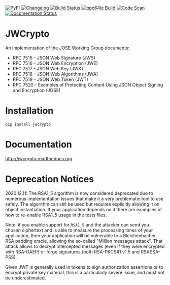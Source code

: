 [![PyPI](https://img.shields.io/pypi/v/jwcrypto.svg)](https://pypi.org/project/jwcrypto/)
[![Changelog](https://img.shields.io/github/v/release/latchset/jwcrypto?label=changelog)](https://github.com/latchset/jwcrypto/releases)
[![Build Status](https://github.com/latchset/jwcrypto/actions/workflows/build.yml/badge.svg)](https://github.com/latchset/jwcrypto/actions/workflows/build.yml)
[![ppc64le Build](https://github.com/latchset/jwcrypto/actions/workflows/ppc64le.yml/badge.svg)](https://github.com/latchset/jwcrypto/actions/workflows/ppc64le.yml)
[![Code Scan](https://github.com/latchset/jwcrypto/actions/workflows/codeql-analysis.yml/badge.svg)](https://github.com/latchset/jwcrypto/actions/workflows/codeql-analysis.yml)
[![Documentation Status](https://readthedocs.org/projects/jwcrypto/badge/?version=latest)](https://jwcrypto.readthedocs.io/en/latest/?badge=latest)

JWCrypto
========

An implementation of the JOSE Working Group documents:
- RFC 7515 - JSON Web Signature (JWS)
- RFC 7516 - JSON Web Encryption (JWE)
- RFC 7517 - JSON Web Key (JWK)
- RFC 7518 - JSON Web Algorithms (JWA)
- RFC 7519 - JSON Web Token (JWT)
- RFC 7520 - Examples of Protecting Content Using JSON Object Signing and
  Encryption (JOSE)

Installation
============

    pip install jwcrypto

Documentation
=============

http://jwcrypto.readthedocs.org

Deprecation Notices
===================

2020.12.11: The RSA1_5 algorithm is now considered deprecated due to numerous
implementation issues that make it a very problematic tool to use safely.
The algorithm can still be used but requires explicitly allowing it on object
instantiation. If your application depends on it there are examples of how to
re-enable RSA1_5 usage in the tests files.

Note: if you enable support for `RSA1_5` and the attacker can send you chosen
ciphertext and is able to measure the processing times of your application,
then your application will be vulnerable to a Bleichenbacher RSA padding
oracle, allowing the so-called "Million messages attack". That attack allows
to decrypt intercepted messages (even if they were encrypted with RSA-OAEP) or
forge signatures (both RSA-PKCS#1 v1.5 and RSASSA-PSS).

Given JWT is generally used in tokens to sign authorization assertions or to
encrypt private key material, this is a particularly severe issue, and must
not be underestimated.
